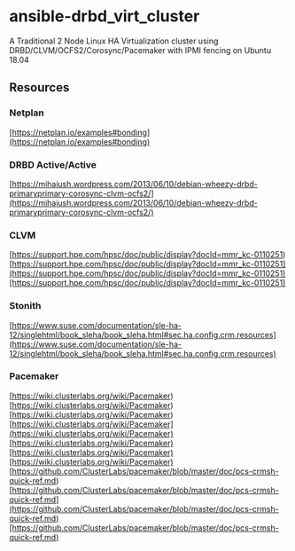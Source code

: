 # ansible-drbd_virt_cluster

A Traditional 2 Node Linux HA Virtualization cluster using DRBD/CLVM/OCFS2/Corosync/Pacemaker with IPMI fencing on Ubuntu 18.04

## Resources
### Netplan
[https://netplan.io/examples#bonding](https://netplan.io/examples#bonding)

### DRBD Active/Active

[https://mihaiush.wordpress.com/2013/06/10/debian-wheezy-drbd-primaryprimary-corosync-clvm-ocfs2/](https://mihaiush.wordpress.com/2013/06/10/debian-wheezy-drbd-primaryprimary-corosync-clvm-ocfs2/)

### CLVM

[https://support.hpe.com/hpsc/doc/public/display?docId=mmr_kc-0110251)[https://support.hpe.com/hpsc/doc/public/display?docId=mmr_kc-0110251](https://support.hpe.com/hpsc/doc/public/display?docId=mmr_kc-0110251)[https://support.hpe.com/hpsc/doc/public/display?docId=mmr_kc-0110251)

### Stonith

[https://www.suse.com/documentation/sle-ha-12/singlehtml/book_sleha/book_sleha.html#sec.ha.config.crm.resources](https://www.suse.com/documentation/sle-ha-12/singlehtml/book_sleha/book_sleha.html#sec.ha.config.crm.resources)

### Pacemaker

[https://wiki.clusterlabs.org/wiki/Pacemaker)[https://wiki.clusterlabs.org/wiki/Pacemaker)[https://wiki.clusterlabs.org/wiki/Pacemaker)[https://wiki.clusterlabs.org/wiki/Pacemaker](https://wiki.clusterlabs.org/wiki/Pacemaker)[https://wiki.clusterlabs.org/wiki/Pacemaker)[https://wiki.clusterlabs.org/wiki/Pacemaker)[https://wiki.clusterlabs.org/wiki/Pacemaker)
[https://github.com/ClusterLabs/pacemaker/blob/master/doc/pcs-crmsh-quick-ref.md)[https://github.com/ClusterLabs/pacemaker/blob/master/doc/pcs-crmsh-quick-ref.md](https://github.com/ClusterLabs/pacemaker/blob/master/doc/pcs-crmsh-quick-ref.md)[https://github.com/ClusterLabs/pacemaker/blob/master/doc/pcs-crmsh-quick-ref.md)
